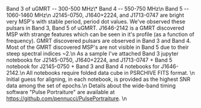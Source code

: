 Band 3 of uGMRT -- 300-500   MHz\\*
Band 4          -- 550-750   MHz\n
Band 5          -- 1060-1460 MHz\n
J2145-0750, J1640+2224, and J1713-0747 are bright very MSP's with stable period, period dot values. We've observed these pulsars in Band 3, Band 5 of uGMRT. 
J1646-2142 is a GMRT discovered MSP with strange features which can be seen in it's profile (as a function of frequency). GMRT discovered pulsars are observed in Band 3 and Band 4. Most of the GMRT discovered MSP's are not visible in Band 5 due to their steep spectral indices ~2.\n
As a sample I've attached Band 3 jupyter notebooks for J2145-0750, J1640+2224, and J1713-0747 + Band 5 notebook for J2145-0750 + Band 3 and Band 4 notebooks for J1646-2142.\n
All notebooks require folded data cube in PSRCHIVE FITS format. \n
Initial guess for aligning, in each notebook, is provided as the highest SNR data among the set of epochs.\n
Details about the wide-band timing software "Pulse Portraiture" are available at https://github.com/pennucci/PulsePortraiture. \n
